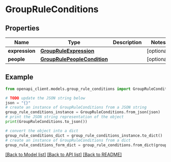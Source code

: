 # GroupRuleConditions


## Properties

Name | Type | Description | Notes
------------ | ------------- | ------------- | -------------
**expression** | [**GroupRuleExpression**](GroupRuleExpression.md) |  | [optional] 
**people** | [**GroupRulePeopleCondition**](GroupRulePeopleCondition.md) |  | [optional] 

## Example

```python
from openapi_client.models.group_rule_conditions import GroupRuleConditions

# TODO update the JSON string below
json = "{}"
# create an instance of GroupRuleConditions from a JSON string
group_rule_conditions_instance = GroupRuleConditions.from_json(json)
# print the JSON string representation of the object
print(GroupRuleConditions.to_json())

# convert the object into a dict
group_rule_conditions_dict = group_rule_conditions_instance.to_dict()
# create an instance of GroupRuleConditions from a dict
group_rule_conditions_form_dict = group_rule_conditions.from_dict(group_rule_conditions_dict)
```
[[Back to Model list]](../README.md#documentation-for-models) [[Back to API list]](../README.md#documentation-for-api-endpoints) [[Back to README]](../README.md)



